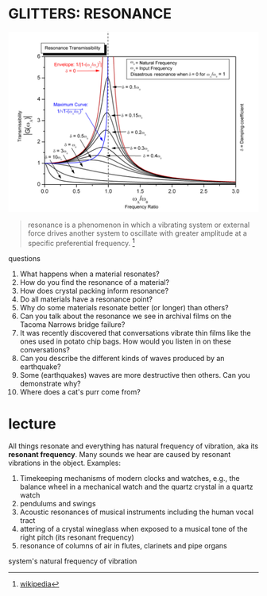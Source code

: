# GLITTERS: RESONANCE

![fit](imgs/1920px-Resonance.PNG)

> resonance is a phenomenon in which a vibrating system or external force drives another system to oscillate with greater amplitude at a specific preferential frequency. [^1]

[^1]: [wikipedia](https://en.wikipedia.org/wiki/Resonance)

questions

1. What happens when a material resonates? 
2. How do you find the resonance of a material?
3. How does crystal packing inform resonance?
4. Do all materials have a resonance point?
5. Why do some materials resonate better (or longer) than others?
6. Can you talk about the resonance we see in archival films on the Tacoma Narrows bridge failure?
7. It was recently discovered that conversations vibrate thin films like the ones used in potato chip bags. How would you listen in on these conversations?
8. Can you describe the different kinds of waves produced by an earthquake?
9. Some (earthquakes) waves are more destructive then others. Can you demonstrate why?
10. Where does a cat's purr come from?

# lecture

All things resonate and everything has natural frequency of vibration, aka its **resonant frequency**. Many sounds we hear are caused by resonant vibrations in the object. Examples:

1. Timekeeping mechanisms of modern clocks and watches, e.g., the balance wheel in a mechanical watch and the quartz crystal in a quartz watch
2. pendulums and swings
2. Acoustic resonances of musical instruments including the human vocal tract
3. attering of a crystal wineglass when exposed to a musical tone of the right pitch (its resonant frequency)
4. resonance of columns of air in flutes, clarinets and pipe organs

system's natural frequency of vibration